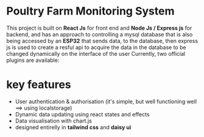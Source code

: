 # Poultry Farm Monitoring System

This project is built on <b>React Js</b> for front end and <b>Node Js / Express js</b> for backend, and has an approach to controlling a mysql database that is also being accessed by an <b>ESP32</b> that sends data, to the database, then express js is used to create a resful api to acquire the data in the database to be changed dynamically on the interface of the user
Currently, two official plugins are available:

# key features
- User authentication & authorisation (it's simple, but well functioning well ==> using localstorage)
- Dynamic data updating using react states and effects
- Data visualisation with chart.js
- designed entirelly in **tailwind css** and **daisy ui**
